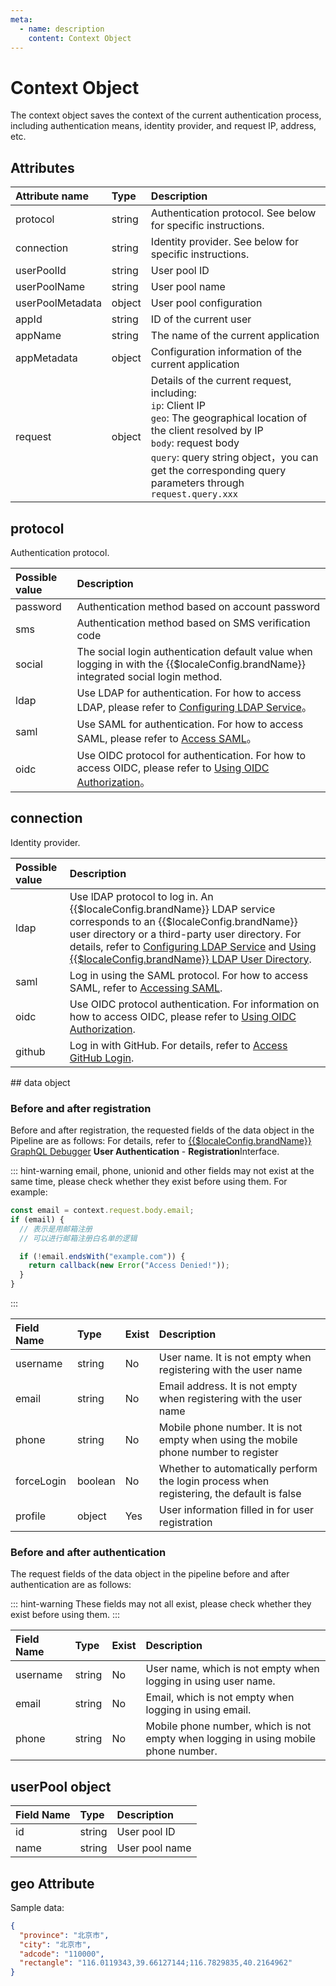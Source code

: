 ```yaml
---
meta:
  - name: description
    content: Context Object
---
```


# Context Object

<LastUpdated/>


The context object saves the context of the current authentication process, including authentication means, identity provider, and request IP, address, etc.


## Attributes

| Attribute name           | Type   | Description                                                                                                        |
| :--------------- | :----- | :---------------------------------------------------------------------------------------------------------- |
| protocol         | string | Authentication protocol. See below for specific instructions.                                                                                  |
| connection       | string | Identity provider. See below for specific instructions.                                                                                |  |
| userPoolId       | string | User pool ID                                                                                                  |
| userPoolName     | string | User pool name                                                                                                 |
| userPoolMetadata | object | User pool configuration                                                                                                |
| appId       | string | ID of the current user                                                                                                |
| appName     | string | The name of the current application                                                                                                 |
| appMetadata | object | Configuration information of the current application                                                                                                 |
| request          | object | Details of the current request, including: <br> `ip`: Client IP <br> `geo`: The geographical location of the client resolved by IP <br> `body`: request body <br> `query`: query string object，you can get the corresponding query parameters through `request.query.xxx` |

## protocol

Authentication protocol.

| Possible value   | Description                                                                                                          |
| :------- | :------------------------------------------------------------------------------------------------------------ |
| password | Authentication method based on account password                                                                                        |
| sms      | Authentication method based on SMS verification code                                                                                      |
| social   | The social login authentication default value when logging in with the {{$localeConfig.brandName}} integrated social login method.                                         |
| ldap     | Use LDAP for authentication. For how to access LDAP, please refer to [Configuring LDAP Service](../../authentication/ldap/ldap.md)。              |
| saml     | Use SAML for authentication. For how to access SAML, please refer to  [Access SAML](../../authentication/use-saml/)。                      |
| oidc     | Use OIDC protocol for authentication. For how to access OIDC, please refer to [Using OIDC Authorization](../../authentication/oidc/oidc-authorization.md)。 |

## connection

Identity provider.

<table>
  <thead>
    <tr>
      <th style="text-align:left">Possible value</th>
      <th style="text-align:left">Description</th>
    </tr>
  </thead>
  <tbody>
    <tr>
      <td style="text-align:left">ldap	</td>
      <td style="text-align:left">Use lDAP protocol to log in. An {{$localeConfig.brandName}} LDAP service corresponds to an {{$localeConfig.brandName}} user directory or a third-party user directory. For details, refer to
        <a
        href="../../authentication/ldap/ldap">Configuring LDAP Service</a> and <a href="../../authentication/ldap/ldap-idp"> Using {{$localeConfig.brandName}} LDAP User Directory</a>.</td>
    </tr>
    <tr>
      <td style="text-align:left">saml</td>
      <td style="text-align:left">Log in using the SAML protocol. For how to access SAML, refer to <a href="../../authentication/use-saml/">Accessing SAML</a>.</td>
    </tr>
    <tr>
      <td style="text-align:left">oidc</td>
      <td style="text-align:left">Use OIDC protocol authentication. For information on how to access OIDC, please refer to <a href="../../authentication/oidc/oidc-authorization">Using OIDC Authorization</a>.</td>
    </tr>
    <tr>
      <td style="text-align:left">github</td>
      <td style="text-align:left">Log in with GitHub. For details, refer to
        <a
        href="../../social-login/web/github">Access GitHub Login</a>.</td>
    </tr>
  </tbody>
</table>
## data object

### Before and after registration

Before and after registration, the requested fields of the data object in the Pipeline are as follows: For details, refer to [{{$localeConfig.brandName}} GraphQL Debugger](https://authing.cn/graphiql/) **User Authentication** - **Registration**Interface.

::: hint-warning
email, phone, unionid and other fields may not exist at the same time, please check whether they exist before using them. For example:

```js
const email = context.request.body.email;
if (email) {
  // 表示是用邮箱注册
  // 可以进行邮箱注册白名单的逻辑

  if (!email.endsWith("example.com")) {
    return callback(new Error("Access Denied!"));
  }
}
```

:::

| Field Name     | Type    | Exist | Description                                       |
| :--------- | :------ | ------------ | :----------------------------------------- |
| username   | string  | No           | User name. It is not empty when registering with the user name       |
| email      | string  | No           | Email address. It is not empty when registering with the user name         |
| phone      | string  | No           | Mobile phone number. It is not empty when using the mobile phone number to register      |
| forceLogin | boolean | No           | Whether to automatically perform the login process when registering, the default is false |
| profile    | object  | Yes           | User information filled in for user registration                |

### Before and after authentication

The request fields of the data object in the pipeline before and after authentication are as follows:

::: hint-warning
These fields may not all exist, please check whether they exist before using them.
:::

| Field Name   | Type   | Exist | Description                                 |
| :------- | :----- | ------------ | :----------------------------------- |
| username | string | No           | User name, which is not empty when logging in using user name. |
| email    | string | No           | Email, which is not empty when logging in using email.     |
| phone    | string | No           | Mobile phone number, which is not empty when logging in using mobile phone number. |

## userPool object

| Field Name | Type   | Description       |
| :----- | :----- | :--------- |
| id     | string | User pool ID  |
| name   | string | User pool name |

## geo Attribute

Sample data:

```json
{
  "province": "北京市",
  "city": "北京市",
  "adcode": "110000",
  "rectangle": "116.0119343,39.66127144;116.7829835,40.2164962"
}
```
